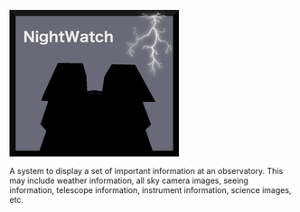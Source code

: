 ![logo](static/images/simple-orig-lightning-300.png "Logo")

A system to display a set of important information at an observatory.
This may include weather information, all sky camera images,
seeing information, telescope information, instrument information,
science images, etc.
